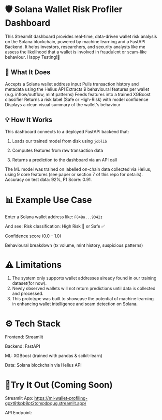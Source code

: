 # 🛡️ Solana Wallet Risk Profiler Dashboard

This Streamlit dashboard provides real-time, data-driven wallet risk analysis on the Solana blockchain, powered by machine learning and a FastAPI Backend. It helps investors, researchers, and security analysts like me assess the likelihood that a wallet is involved in fraudulent or scam-like behaviour. Happy Testing!🎉

## 🚀 What It Does

 Accepts a Solana wallet address input
 Pulls transaction history and metadata using the Helius API
 Extracts 9 behavioural features per wallet (e.g. inflow/outflow, mint patterns)
 Feeds features into a trained XGBoost classifier
 Returns a risk label (Safe or High-Risk) with model confidence
 Displays a clean visual summary of the wallet's behaviour

## 💡 How It Works
This dashboard connects to a deployed FastAPI backend that:
  1. Loads our trained model from disk using ```joblib```

  2. Computes features from raw transaction data

  3. Returns a prediction to the dashboard via an API call

The ML model was trained on labelled on-chain data collected via Helius, using 9 core features (see paper or section 7 of this repo for details). Accuracy on test data: 92%, F1 Score: 0.91.

# 📊 Example Use Case

Enter a Solana wallet address like:
```F84Ba...9342z```

And see:
  Risk classification: High Risk 🚨 or Safe ✅
  
  Confidence score (0.0 – 1.0)
  
  Behavioural breakdown (tx volume, mint history, suspicious patterns)

# ⚠️ Limitations
  1. The system only supports wallet addresses already found in our training dataset(for now).
  2. Newly observed wallets will not return predictions until data is collected and processed.
  3. This prototype was built to showcase the potential of machine learning in enhancing wallet intelligence and scam detection on Solana.

# ⚙ Tech Stack

Frontend: Streamlit

Backend: FastAPI

ML: XGBoost (trained with pandas & scikit-learn)

Data: Solana blockchain via Helius API

# 🧪Try It Out (Coming Soon)

Streamlit App: https://ml-wallet-profiling-gpxt8tkpb8pt2tcmpdpqug.streamlit.app/

API Endpoint: 
